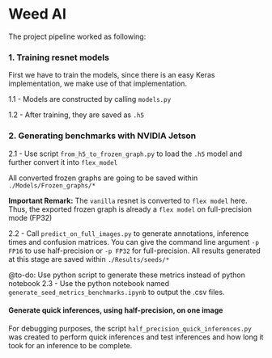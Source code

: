# Weed AI

The project pipeline worked as following:


### 1. Training resnet models

First we have to train the models, since there is an easy Keras implementation, we make use of that implementation.

1.1 - Models are constructed by calling `models.py`

1.2 - After training, they are saved as `.h5`

### 2. Generating benchmarks with NVIDIA Jetson


2.1 - Use script `from_h5_to_frozen_graph.py` to load the `.h5` model and further convert it into `flex_model`

All converted frozen graphs are going to be saved within `./Models/Frozen_graphs/*`

**Important Remark:** The `vanilla` resnet is converted to `flex model` here. Thus, the exported frozen graph is already a `flex model` on full-precision mode (FP32)

2.2 - Call `predict_on_full_images.py` to generate annotations, inference times and confusion matrices. You can give the command line argument `-p FP16` to use half-precision or `-p FP32` for full-precision. All results generated at this stage are saved within `./Results/seeds/*`

@to-do: Use python script to generate these metrics instead of python notebook
2.3 - Use the python notebook named `generate_seed_metrics_benchmarks.ipynb` to output the .csv files. 



#### Generate quick inferences, using half-precision, on one image

For debugging purposes, the script `half_precision_quick_inferences.py` was created to perform quick inferences and test inferences and how long it took for an inference to be complete. 
